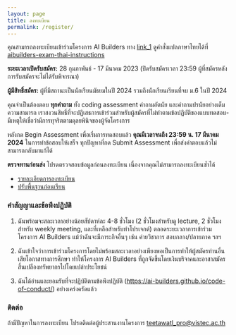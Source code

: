 ```yaml
---
layout: page
title: ลงทะเบียน
permalink: /register/
---
```


คุณสามารถลงทะเบียนเข้าร่วมโครงการ AI Builders ทาง [link_1](https://coderbyte.com/sl-candidate?promo=aibuilders-9bssg:algorithm-asses-b52i-5ivavnz&invb=userjznz8hnq6) ดูคำสั่งแปลภาษาไทยได้ที่ [aibuilders-exam-thai-instructions](https://github.com/ai-builders/aibuilders-exam-thai-instructions/blob/main/2024_exam.md)

**ระยะเวลาเปิดรับสมัคร:** 28 กุมภาพันธ์ - 17 มีนาคม 2023 (ปิดรับสมัครเวลา 23:59 ผู้ที่สมัครหลังการรับสมัครจะไม่ได้รับพิจารณา)

**ผู้มีสิทธิ์สมัคร:** ผู้ที่มีสถานะเป็นนักเรียนมัธยมในปี 2024 รวมถึงนักเรียนเรียนที่จบ ม.6 ในปี 2024

คุณจำเป็นต้องตอบ **ทุกคำถาม** ทั้ง coding assessment คำถามอัตนัย และคำถามปรนัยอย่างเต็มความสามารถ เราสงวนสิทธิ์ที่จะปฏิเสธการเข้าร่วมสำหรับผู้สมัครที่ไม่ทำตามข้อปฏิบัติของแบบทดสอบ-มีเหตุให้เชื่อว่ามีการทุจริตตามดุลยพินิจของผู้จัดโครงการ

หลังกด Begin Assessment เพื่อเริ่มการทดสอบแล้ว **คุณมีเวลาจนถึง 23:59 น. 17 มีนาคม 2024** ในการทำข้อสอบให้เสร็จ ทุกปัญหาที่กด Submit Assessment เพื่อส่งคำตอบแล้วไม่สามารถกลับมาแก้ได้

**ตรวจทานก่อนส่ง** โปรดตรวจสอบข้อมูลก่อนลงทะเบียน เนื่องจากคุณไม่สามารถลงทะเบียนซ้ำได้

- [รายละเอียดการลงทะเบียน](../registration-info-2024/)
- [ปรับพื้นฐานก่อนเรียน](../before-class/)

### คำสัญญาและข้อพึงปฏิบัติ

1. ฉันพร้อมจะสละเวลาอย่างน้อยสัปดาห์ละ 4-8 ชั่วโมง (2 ชั่วโมงสำหรับดู lecture, 2 ชั่วโมงสำหรับ weekly meeting, และที่เหลือสำหรับทำโปรเจกต์) ตลอดระยะเวลาการเข้าร่วมโครงการ AI Builders แม้ว่าฉันจะมีภาระกิจอื่นๆ เช่น ค่ายวิชาการ สอบกลาง/ปลายภาค ฯลฯ

2. ฉันเข้าใจว่าการเข้าร่วมโครงการโดยไม่พร้อมสละเวลาอย่างเพียงพอเป็นการทำให้ผู้สมัครท่านอื่นเสียโอกาสทางการศึกษา ทำให้โครงการ AI Builders ที่ถูกจัดขึ้นโดยเงินบริจาคและอาสาสมัครสิ้นเปลืองทรัพยากรไปโดยเปล่าประโยชน์

3. ฉันได้อ่านและยอมรับที่จะปฏิบัติตามข้อพึงปฏิบัติ (https://ai-builders.github.io/code-of-conduct/) อย่างเคร่งครัดแล้ว

### ติดต่อ

ถ้ามีปัญหาในการลงทะเบียน โปรดติดต่อผู้ประสานงานโครงการ [teetawatl_pro@vistec.ac.th](mailto:teetawatl_pro@vistec.ac.th)
